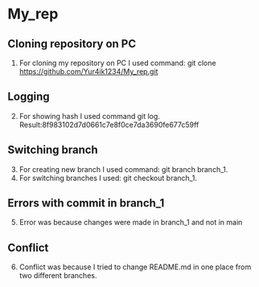 # My_rep

## Cloning repository on PC
1. For cloning my repository on PC I used command:  git clone https://github.com/Yur4ik1234/My_rep.git

## Logging 
2. For showing hash  I used command git log. Result:8f983102d7d0661c7e8f0ce7da3690fe677c59ff
 

## Switching branch 
3. For creating new branch I used command:  git branch branch_1.
4. For switching branches I used: git checkout branch_1.

## Errors with commit in branch_1
5. Error was because changes were made in branch_1 and not in main

## Conflict
6. Conflict was because I tried to change README.md in one place from two different branches.